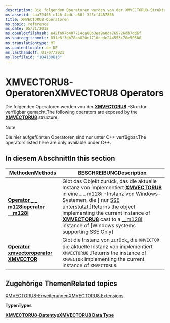 ```yaml
---
description: Die folgenden Operatoren werden von der XMVECTORU8-Struktur verfügbar gemacht.
ms.assetid: caa72465-c146-4bdc-a66f-325cf4487866
title: XMVECTORU8-Operatoren
ms.topic: reference
ms.date: 05/31/2018
ms.openlocfilehash: e42fa97b407714ca88b3ea9a0da769726db7dd6f
ms.sourcegitcommit: 831e8f3db78ab820e1710cede244553c70e50500
ms.translationtype: MT
ms.contentlocale: de-DE
ms.lasthandoff: 01/07/2021
ms.locfileid: "104130613"
---
```

# <a name="xmvectoru8-operators"></a><span data-ttu-id="71650-103">XMVECTORU8-Operatoren</span><span class="sxs-lookup"><span data-stu-id="71650-103">XMVECTORU8 Operators</span></span>

<span data-ttu-id="71650-104">Die folgenden Operatoren werden von der [**XMVECTORU8**](xmvectoru8-data-type.md) -Struktur verfügbar gemacht.</span><span class="sxs-lookup"><span data-stu-id="71650-104">The following operators are exposed by the [**XMVECTORU8**](xmvectoru8-data-type.md) structure.</span></span>

> [!Note]  
> <span data-ttu-id="71650-105">Die hier aufgeführten Operatoren sind nur unter C++ verfügbar.</span><span class="sxs-lookup"><span data-stu-id="71650-105">The operators listed here are only available under C++.</span></span>

 

## <a name="in-this-section"></a><span data-ttu-id="71650-106">In diesem Abschnitt</span><span class="sxs-lookup"><span data-stu-id="71650-106">In this section</span></span>



| <span data-ttu-id="71650-107">Methoden</span><span class="sxs-lookup"><span data-stu-id="71650-107">Methods</span></span>                                                              | <span data-ttu-id="71650-108">BESCHREIBUNG</span><span class="sxs-lookup"><span data-stu-id="71650-108">Description</span></span>                                                                                                                                                                                                                                                                                             |
|----------------------------------------------------------------------|---------------------------------------------------------------------------------------------------------------------------------------------------------------------------------------------------------------------------------------------------------------------------------------------------------|
| <span data-ttu-id="71650-109">[**Operator \_ \_ m128i**](/previous-versions/windows/desktop/legacy/ee421373(v=vs.85))</span><span class="sxs-lookup"><span data-stu-id="71650-109">[**operator \_\_m128i**](/previous-versions/windows/desktop/legacy/ee421373(v=vs.85))</span></span><br/> | <span data-ttu-id="71650-110">Gibt das Objekt zurück, das die aktuelle Instanz von implementiert [**XMVECTORU8**](xmvectoru8-data-type.md) in eine [ \_ \_ m128i](/cpp/cpp/m128i) -Instanz von Windows-Systemen, die \[ nur [SSE](/previous-versions/visualstudio/visual-studio-2010/t467de55(v=vs.100)) unterstützt.\]</span><span class="sxs-lookup"><span data-stu-id="71650-110">Returns the object implementing the current instance of [**XMVECTORU8**](xmvectoru8-data-type.md) cast to a [\_\_m128i](/cpp/cpp/m128i) instance of \[Windows systems supporting [SSE](/previous-versions/visualstudio/visual-studio-2010/t467de55(v=vs.100)) Only\]</span></span><br/> |
| <span data-ttu-id="71650-111">[**Operator xmvector**](/previous-versions/windows/desktop/legacy/ee421374(v=vs.85))</span><span class="sxs-lookup"><span data-stu-id="71650-111">[**operator XMVECTOR**](/previous-versions/windows/desktop/legacy/ee421374(v=vs.85))</span></span><br/> | <span data-ttu-id="71650-112">Gibt die Instanz von zurück, die `XMVECTOR` die aktuelle Instanz von implementiert `XMVECTORU8` .</span><span class="sxs-lookup"><span data-stu-id="71650-112">Returns the instance of `XMVECTOR` implementing the current instance of `XMVECTORU8`.</span></span><br/>                                                                                                                                                                                                        |



 

## <a name="related-topics"></a><span data-ttu-id="71650-113">Zugehörige Themen</span><span class="sxs-lookup"><span data-stu-id="71650-113">Related topics</span></span>

<dl> <dt>

[<span data-ttu-id="71650-114">XMVECTORU8-Erweiterungen</span><span class="sxs-lookup"><span data-stu-id="71650-114">XMVECTORU8 Extensions</span></span>](ovw-xmvectoru8-extensions.md)
</dt> <dt>

<span data-ttu-id="71650-115">**Typen**</span><span class="sxs-lookup"><span data-stu-id="71650-115">**Types**</span></span>
</dt> <dt>

[<span data-ttu-id="71650-116">**XMVECTORU8-Datentyp**</span><span class="sxs-lookup"><span data-stu-id="71650-116">**XMVECTORU8 Data Type**</span></span>](xmvectoru8-data-type.md)
</dt> </dl>

 

 
